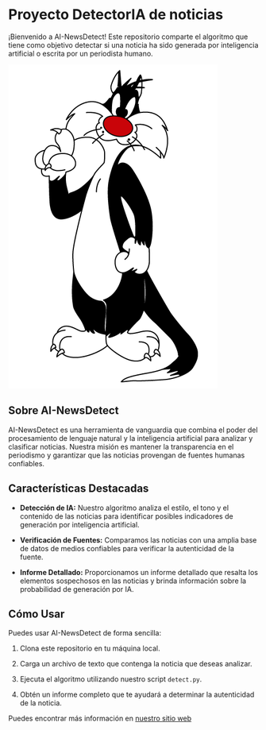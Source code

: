 # Proyecto DetectorIA de noticias

¡Bienvenido a AI-NewsDetect! Este repositorio comparte el algoritmo que tiene como objetivo detectar si una noticia ha sido generada por inteligencia artificial o escrita por un periodista humano. 

![imagen](./utils/looney2.jpg)

## Sobre AI-NewsDetect

AI-NewsDetect es una herramienta de vanguardia que combina el poder del procesamiento de lenguaje natural y la inteligencia artificial para analizar y clasificar noticias. Nuestra misión es mantener la transparencia en el periodismo y garantizar que las noticias provengan de fuentes humanas confiables.

## Características Destacadas

- **Detección de IA:** Nuestro algoritmo analiza el estilo, el tono y el contenido de las noticias para identificar posibles indicadores de generación por inteligencia artificial.

- **Verificación de Fuentes:** Comparamos las noticias con una amplia base de datos de medios confiables para verificar la autenticidad de la fuente.

- **Informe Detallado:** Proporcionamos un informe detallado que resalta los elementos sospechosos en las noticias y brinda información sobre la probabilidad de generación por IA.

## Cómo Usar

Puedes usar AI-NewsDetect de forma sencilla:

1. Clona este repositorio en tu máquina local.

2. Carga un archivo de texto que contenga la noticia que deseas analizar.

3. Ejecuta el algoritmo utilizando nuestro script `detect.py`.

4. Obtén un informe completo que te ayudará a determinar la autenticidad de la noticia.




Puedes encontrar más información en [nuestro sitio web](www.google.com)





